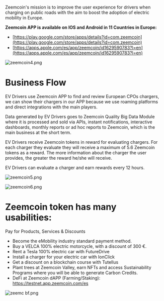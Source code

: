 Zeemcoin's mission is to improve the user experience for drivers when charging on public roads with the aim to boost the adoption of electric mobility in Europe.

**Zeemcoin APP is available on IOS and Android in 11 Countries in Europe:**

- [https://play.google.com/store/apps/details?id=com.zeemcoin](https://play.google.com/store/apps/details?id=com.zeemcoin)
- [https://apps.apple.com/es/app/zeemcoin/id1629590783?l=en](https://apps.apple.com/es/app/zeemcoin/id1629590783?l=en)

![zeemcoin4.png](https://d1ddeojt5lrj1t.cloudfront.net/launchpads/zeemcoin/zeemcoin4.png)

# Business Flow

EV Drivers use Zeemcoin APP to find and review European CPOs chargers, we can show their chargers in our APP because we use roaming platforms and direct integrations with the main players.

Data generated by EV Drivers goes to Zeemcoin Quality Big Data Module where it is processed and sold via APIs, instant notifications, interactive dashboards, monthly reports or ad hoc reports to Zeemcoin, which is the main business at the short term.

EV Drivers receive Zeemcoin tokens in reward for evaluating chargers. For each charger they evaluate they will receive a maximum of 5.6 Zeemcoin tokens as a reward. The more information about the charger the user provides, the greater the reward he/she will receive.

EV Drivers can evaluate a charger and earn rewards every 12 hours.

![zeemcoin5.png](https://d1ddeojt5lrj1t.cloudfront.net/launchpads/zeemcoin/zeemcoin5.png)

![zeemcoin6.png](https://d1ddeojt5lrj1t.cloudfront.net/launchpads/zeemcoin/zeemcoin6.png)

# **Zeemcoin token has many usabilities:**

Pay for Products, Services & Discounts

- Become the eMobility industry standard payment method.
- Buy a VELCA 100% electric motorcycle, with a discount of 300 €.
- Rent a Tesla 100% electric car with FutureDrive
- Install a charger for your electric car with IonClick
- Get a discount on a blockchain course with Tutellus
- Plant trees at Zeemcoin Valley, earn NFTs and access Sustainability Programs where you will be able to generate Carbon Credits.
- DeFi at Zeemcoin dAPP (Farming/Staking): https://testnet.app.zeemcoin.com/es

![zeemc bf.png](https://d1ddeojt5lrj1t.cloudfront.net/launchpads/zeemcoin/zeemcoin2.png)
